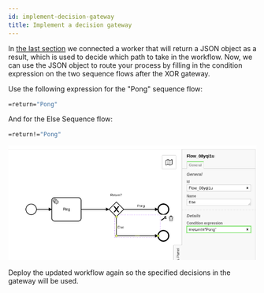 ```yaml
---
id: implement-decision-gateway
title: Implement a decision gateway
---
```


In [the last section](./implement-service-task.md) we connected a worker that will return a JSON object as a result, which is used to decide which path to take in the workflow. Now, we can use the JSON object to route your process by filling in the condition expression on the two sequence flows after the XOR gateway.

Use the following expression for the "Pong" sequence flow:

```bash
=return="Pong"
```

And for the Else Sequence flow:

```bash
=return!="Pong"
```

![sequenceflows](./img/zeebe-modeler-advanced-sequence-flows.png)

Deploy the updated workflow again so the specified decisions in the gateway will be used.
